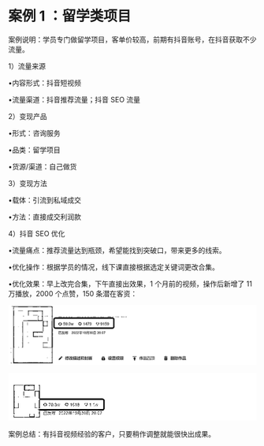 # 案例 1 ：留学类项目

案例说明：学员专门做留学项目，客单价较高，前期有抖音账号，在抖音获取不少流量。

1）流量来源

•内容形式：抖音短视频

•流量渠道：抖音推荐流量；抖音 SEO 流量

2）变现产品

•形式：咨询服务

•品类：留学项目

•货源/渠道：自己做货

3）变现方法

•载体：引流到私域成交

•方法：直接成交利润款

4）抖音 SEO 优化

•流量痛点：推荐流量达到瓶颈，希望能找到突破口，带来更多的线索。

•优化操作：根据学员的情况，线下课直接根据选定关键词更改合集。

•优化效果：早上改完合集，下午直接出效果，1 个月前的视频，操作后新增了 11 万播放，2000 个点赞，150 条潜在客资：

![](img/a352222f140d7ddc059e6b591891bc62.png)

![](img/5ab367b2ca2f474a50e5699b996eb01a.png)

案例总结：有抖音视频经验的客户，只要稍作调整就能很快出成果。